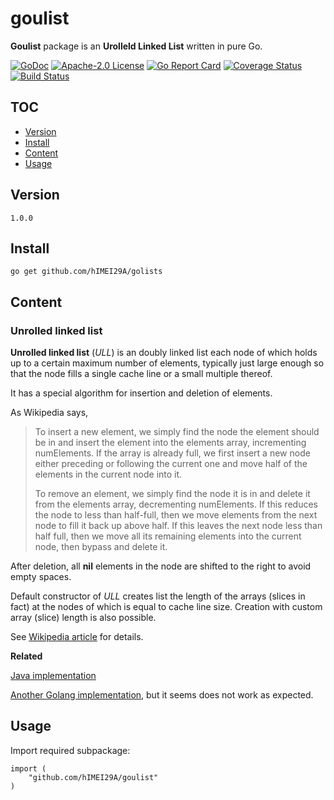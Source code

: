 # goulist

**Goulist** package is an **Urolleld Linked List** written in pure Go.

[![GoDoc](https://godoc.org/github.com/hIMEI29A/goulist?status.svg)](http://godoc.org/github.com/hIMEI29A/goulist) [![Apache-2.0 License](https://img.shields.io/badge/license-Apache--2.0-red.svg)](LICENSE) [![Go Report Card](https://goreportcard.com/badge/github.com/hIMEI29A/goulist)](https://goreportcard.com/report/github.com/hIMEI29A/goulist) [![Coverage Status](https://coveralls.io/repos/github/hIMEI29A/goulist/badge.svg?branch=master)](https://coveralls.io/github/hIMEI29A/goulist?branch=master) [![Build Status](https://travis-ci.org/hIMEI29A/goulist.svg?branch=master)](https://travis-ci.org/hIMEI29A/goulist)

## TOC
- [Version](#version)
- [Install](#install)
- [Content](#content)
- [Usage](#usage)

## Version

`1.0.0`

## Install

`go get github.com/hIMEI29A/golists`

## Content

### Unrolled linked list

**Unrolled linked list** (_ULL_) is an doubly linked list each node of which holds up to a certain maximum number of elements, typically just large enough so that the node fills a single cache line or a small multiple thereof.

It has a special algorithm for insertion and deletion of elements. 

As Wikipedia says, 
>To insert a new element, we simply find the node the element should
>be in and insert the element into the elements array, incrementing
>numElements. If the array is already full, we first insert a new node
>either preceding or following the current one and move half of the
>elements in the current node into it.
>
>To remove an element, we simply find the node it is in and delete it
>from the elements array, decrementing numElements. If this reduces
>the node to less than half-full, then we move elements from the next node
>to fill it back up above half. If this leaves the next node less
>than half full, then we move all its remaining elements into the
>current node, then bypass and delete it.

After deletion, all **nil** elements in the node are shifted to the right to avoid empty spaces.

Default constructor of _ULL_ creates list the length of the arrays (slices in fact) at the nodes of which is equal to cache line size. Creation with custom array (slice) length is also possible.

See [Wikipedia article](http://en.wikipedia.org/wiki/Unrolled_linked_list) for details.

**Related**

[Java implementation](https://github.com/l-tamas/Unrolled-linked-list)

[Another Golang implementation](https://github.com/ryszard/unrolledlist), but it seems does not work as expected.

## Usage

Import required subpackage:

```
import (
	"github.com/hIMEI29A/goulist"
)
```
